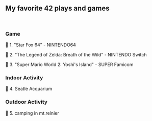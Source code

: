 <h2> My favorite 42 plays and games </h2>

<br>

<h3> Game </h3>

:8ball: 1. "Star Fox 64" - NINTENDO64

:8ball: 2. "The Legend of Zelda: Breath of the Wild" - NINTENDO Switch
 
:8ball: 3. "Super Mario World 2: Yoshi's Island" - SUPER Famicom


<h3> Indoor Activity </h3>

:8ball: 4. Seatle Acquarium


<h3> Outdoor Activity </h3>

:8ball: 5. camping in mt.reinier


